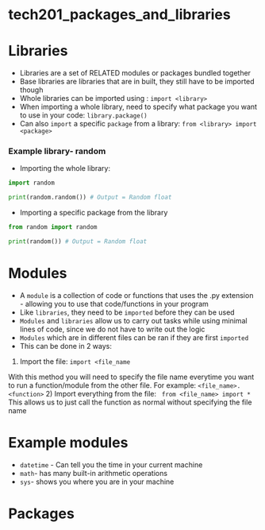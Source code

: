 # tech201_packages_and_libraries

# Libraries
* Libraries are a set of RELATED modules or packages bundled together
* Base libraries are libraries that are in built, they still have to be imported though
* Whole libraries can be imported using : `import <library>`
* When importing a whole library, need to specify what package you want to use in your code: `library.package()`
* Can also `import` a specific `package` from a library: `from <library> import <package>`
### Example library- random
* Importing the whole library:
````python
import random

print(random.random()) # Output = Random float
````
* Importing a specific package from the library
````python
from random import random

print(random()) # Output = Random float
````
# Modules
* A `module` is a collection of code or functions that uses the .py extension - allowing you to use that code/functions in your program
* Like `libraries`, they need to be `imported` before they can be used
* `Modules` and `libraries` allow us to carry out tasks while using minimal lines of code, since we do not have to write out the logic
* `Modules` which are in different files can be ran if they are first `imported`
* This can be done in 2 ways:
1) Import the file: `import <file_name`

With this method you will need to specify the file name everytime you want to run a function/module from the other file. For example: `<file_name>.<function>`
2) Import everything from the file: ` from <file_name> import *`
This allows us to just call the function as normal without specifying the file name

# Example modules
* `datetime` - Can tell you the time in your current machine
* `math`- has many built-in arithmetic operations
* `sys`- shows you where you are in your machine

# Packages

